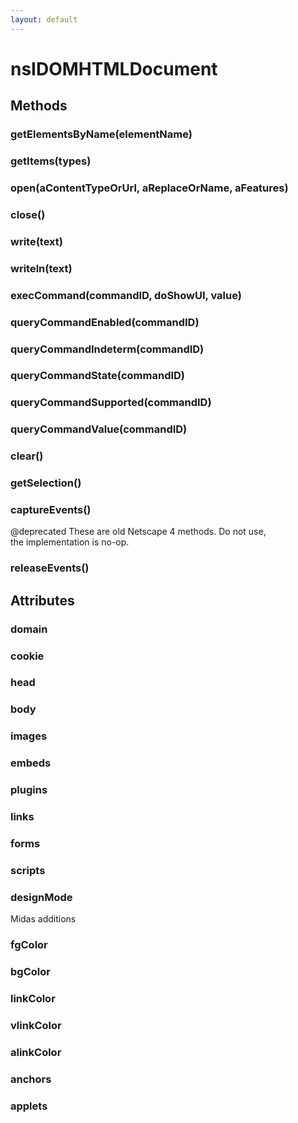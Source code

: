 ```yaml
---
layout: default
---
```


# nsIDOMHTMLDocument #

## Methods ##

### getElementsByName(elementName) ###

### getItems(types) ###

### open(aContentTypeOrUrl, aReplaceOrName, aFeatures) ###

### close() ###

### write(text) ###

### writeln(text) ###

### execCommand(commandID, doShowUI, value) ###

### queryCommandEnabled(commandID) ###

### queryCommandIndeterm(commandID) ###

### queryCommandState(commandID) ###

### queryCommandSupported(commandID) ###

### queryCommandValue(commandID) ###

### clear() ###

### getSelection() ###

### captureEvents() ###
  
@deprecated These are old Netscape 4 methods. Do not use,  
            the implementation is no-op.  
  

### releaseEvents() ###

## Attributes ##

### domain ###

### cookie ###

### head ###

### body ###

### images ###

### embeds ###

### plugins ###

### links ###

### forms ###

### scripts ###

### designMode ###
  
Midas additions  
  

### fgColor ###

### bgColor ###

### linkColor ###

### vlinkColor ###

### alinkColor ###

### anchors ###

### applets ###
